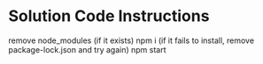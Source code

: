 # Solution Code Instructions

remove node_modules (if it exists)
npm i (if it fails to install, remove package-lock.json and try again)
npm start

